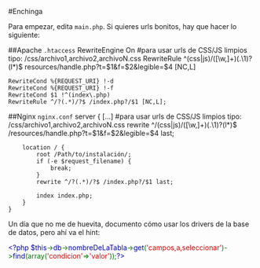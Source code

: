 #Enchinga

Para empezar, edita `main.php`. Si quieres urls bonitos, hay que hacer lo siguiente:</p>

##Apache `.htaccess`
	RewriteEngine On
	#para usar urls de CSS/JS limpios tipo: /css/archivo1,archivo2,archivoN.css
	RewriteRule ^(css|js)/([\w,]+)(\.\1)?(l*)$ resources/handle.php?t=$1&f=$2&legible=$4 [NC,L]
	
	RewriteCond %{REQUEST_URI} !-d
	RewriteCond %{REQUEST_URI} !-f
	RewriteCond $1 !^(index\.php) 
	RewriteRule ^/?(.*)/?$ /index.php?/$1 [NC,L];

##Nginx `nginx.conf`
	server {
		[...]
		#para usar urls de CSS/JS limpios tipo: /css/archivo1,archivo2,archivoN.css
		rewrite ^/(css|js)/([\w,]+)(\.\1)?(l*)$ /resources/handle.php?t=$1&f=$2&legible=$4 last;

		location / {
			root /Path/to/instalación/;
			if (-e $request_filename) {
				break;
			}
			rewrite ^/?(.*)/?$ /index.php?/$1 last;
	
			index index.php;
		}
	}
			
Un día que no me de huevita, documento cómo usar los drivers de la base de datos, pero ahí va el hint:

<span style="color: #0000BB">
&lt;?php&nbsp;$this<span style="color: #007700">-&gt;</span>db<span style="color: #007700">-&gt;</span>nombreDeLaTabla<span style="color: #007700">-&gt;</span>get<span style="color: #007700">(</span><span style="color: #DD0000">'campos,a,seleccionar'</span><span style="color: #007700">)-&gt;</span>find<span style="color: #007700">(array(</span><span style="color: #DD0000">'condicion'</span><span style="color: #007700">=&gt;</span><span style="color: #DD0000">'valor'</span><span style="color: #007700">));</span>?&gt;</span>